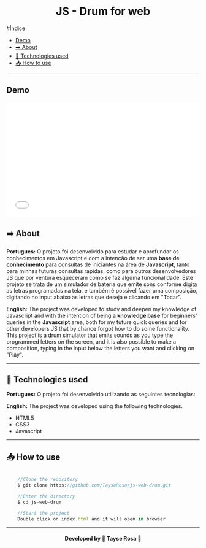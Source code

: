 
<h1 align="center"> JS - Drum for web </h1>

#Índice
- [Demo](#demo)
- [➡️ About](#️-about)
- [🚀 Technologies used](#-technologies-used)
- [📥 How to use](#-how-to-use)

---
## Demo
<iframe width="100%" height="300" src="//jsfiddle.net/tayse_rosa/e1s6huj7/embedded/result/dark/" allowfullscreen="allowfullscreen" allowpaymentrequest frameborder="0"></iframe>

## ➡️ About
<b>Portugues:</b>
O projeto foi desenvolvido para estudar e aprofundar os conhecimentos em Javascript e com a intenção de ser uma **base de conhecimento** para consultas de iniciantes na área de **Javascript**, tanto para minhas futuras consultas rápidas, como para outros desenvolvedores JS que por ventura esqueceram como se faz alguma funcionalidade.
Este projeto se trata de um simulador de bateria que emite sons conforme digita as letras programadas na tela, e também é possível fazer uma composição, digitando no input abaixo as letras que deseja e clicando em "Tocar".

<b>English:</b>
The project was developed to study and deepen my knowledge of Javascript and with the intention of being a **knowledge base** for beginners' queries in the **Javascript** area, both for my future quick queries and for other developers JS that by chance forgot how to do some functionality.
This project is a drum simulator that emits sounds as you type the programmed letters on the screen, and it is also possible to make a composition, typing in the input below the letters you want and clicking on "Play".

---

## 🚀 Technologies used
<b>Portugues:</b>
O projeto foi desenvolvido utilizando as seguintes tecnologias:

<b>English:</b>
The project was developed using the following technologies.

- HTML5
- CSS3
- Javascript

---

## 📥 How to use
```js

    //Clone the repository
    $ git clone https://github.com/TayseRosa/js-web-drum.git

    //Enter the directory 
    $ cd js-web-drum

    //Start the project
    Double click on index.html and it will open in browser

``` 

---
<h4 align="center"> Developed by 🚀 Tayse Rosa 🌸 </h4>